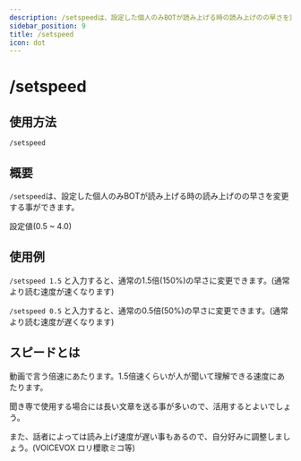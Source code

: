 ```yaml
---
description: /setspeedは、設定した個人のみBOTが読み上げる時の読み上げのの早さを変更する事ができます。
sidebar_position: 9
title: /setspeed
icon: dot
---
```


# /setspeed

## 使用方法
```
/setspeed
```

## 概要
`/setspeed`は、設定した個人のみBOTが読み上げる時の読み上げのの早さを変更する事ができます。

設定値(0.5 ~ 4.0)

## 使用例
`/setspeed 1.5` と入力すると、通常の1.5倍(150%)の早さに変更できます。(通常より読む速度が速くなります)

`/setspeed 0.5` と入力すると、通常の0.5倍(50%)の早さに変更できます。(通常より読む速度が遅くなります)

## スピードとは
動画で言う倍速にあたります。1.5倍速くらいが人が聞いて理解できる速度にあたります。

聞き専で使用する場合には長い文章を送る事が多いので、活用するとよいでしょう。

また、話者によっては読み上げ速度が遅い事もあるので、自分好みに調整しましょう。(VOICEVOX ロリ櫻歌ミコ等)
